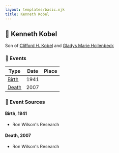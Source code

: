 ```yaml
---
layout: templates/basic.njk
title: Kenneth Kobel
---
```

## 🔵 Kenneth Kobel

Son of [Clifford H. Kobel](/people/2/28732388) and [Gladys Marie Hollenbeck](/people/5/52265274)

### 📆 Events

Type | Date | Place
------ | ------ | ------
[Birth](#event-event-2) | 1941 |
[Death](#event-event-3) | 2007 |

### 📰 Event Sources

#### <a id="event-event-2"></a> Birth, 1941
* Ron Wilson's Research

#### <a id="event-event-3"></a> Death, 2007
* Ron Wilson's Research